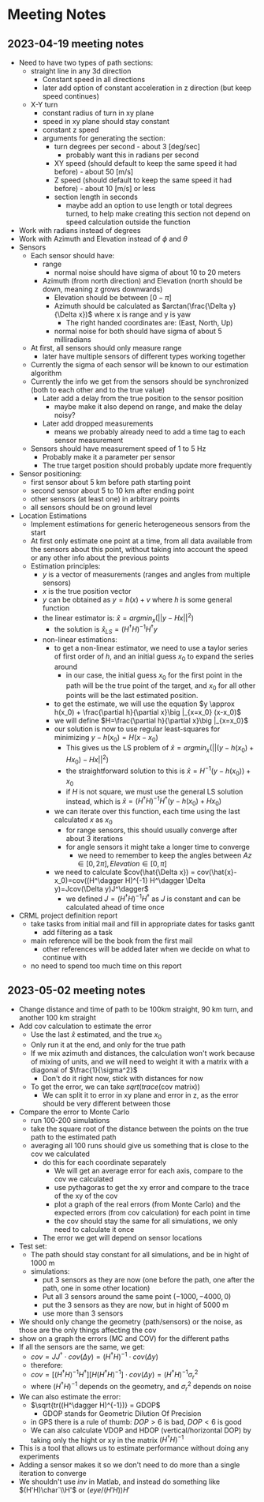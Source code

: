 # Meeting Notes

## 2023-04-19 meeting notes

- Need to have two types of path sections:
  - straight line in any 3d direction
    - Constant speed in all directions
    - later add option of constant acceleration in z direction (but keep speed continues)
  - X-Y turn
    - constant radius of turn in xy plane
    - speed in xy plane should stay constant
    - constant z speed
    - arguments for generating the section:
      - turn degrees per second - about 3 [deg/sec]
        - probably want this in radians per second
      - XY speed (should default to keep the same speed it had before) - about 50 [m/s]
      - Z speed (should default to keep the same speed it had before) - about 10 [m/s] or less
      - section length in seconds
        - maybe add an option to use length or total degrees turned, to help make creating this section not depend on speed calculation outside the function
- Work with radians instead of degrees
- Work with Azimuth and Elevation instead of $\phi$ and $\theta$
- Sensors
  - Each sensor should have:
    - range
      - normal noise should have sigma of about 10 to 20 meters
    - Azimuth (from north direction) and Elevation (north should be down, meaning z grows downwards)
      - Elevation should be between $[0-\pi]$
      - Azimuth should be calculated as $arctan(\frac{\Delta y}{\Delta x})$ where x is range and y is yaw
        - The right handed coordinates are: (East, North, Up)
      - normal noise for both should have sigma of about 5 milliradians
  - At first, all sensors should only measure range
    - later have multiple sensors of different types working together
  - Currently the sigma of each sensor will be known to our estimation algorithm
  - Currently the info we get from the sensors should be synchronized (both to each other and to the true value)
    - Later add a delay from the true position to the sensor position
      - maybe make it also depend on range, and make the delay noisy?
    - Later add dropped measurements
      - means we probably already need to add a time tag to each sensor measurement
  - Sensors should have measurement speed of 1 to 5 Hz
    - Probably make it a parameter per sensor
    - The true target position should probably update more frequently
- Sensor positioning:
  - first sensor about 5 km before path starting point
  - second sensor about 5 to 10 km after ending point
  - other sensors (at least one) in arbitrary points
  - all sensors should be on ground level
- Location Estimations
  - Implement estimations for generic heterogeneous sensors from the start
  - At first only estimate one point at a time, from all data available from the sensors about this point, without taking into account the speed or any other info about the previous points
  - Estimation principles:
    - $y$ is a vector of measurements (ranges and angles from multiple sensors)
    - $x$ is the true position vector
    - $y$ can be obtained as $y=h(x) + v$ where $h$ is some general function
    - the linear estimator is: $\hat{x} = {argmin}_x(||y-Hx||^2)$
      - the solution is $\hat{x}_{LS} = (H^\dagger H)^{-1} H^\dagger y$
    - non-linear estimations:
      - to get a non-linear estimator, we need to use a taylor series of first order of $h$, and an initial guess $x_0$ to expand the series around
        - in our case, the initial guess $x_0$ for the first point in the path will be the true point of the target, and $x_0$ for all other points will be the last estimated position.
      - to get the estimate, we will use the equation $y \approx h(x_0) + \frac{\partial h}{\partial x}\big |_{x=x_0} (x-x_0)$
      - we will define $H=\frac{\partial h}{\partial x}\big |_{x=x_0}$
      - our solution is now to use regular least-squares for minimizing $y-h(x_0)=H(x-x_0)$
        - This gives us the LS problem of $\hat{x}=argmin_x(||(y-h(x_0)+Hx_0)-Hx||^2)$
        - the straightforward solution to this is $\hat{x} = H^{-1}(y - h(x_0)) + x_0$
        - if $H$ is not square, we must use the general LS solution instead, which is $\hat{x}=(H^\dagger H)^{-1}H^\dagger (y-h(x_0)+Hx_0)$
      - we can iterate over this function, each time using the last calculated $x$ as $x_0$
        - for range sensors, this should usually converge after about 3 iterations
        - for angle sensors it might take a longer time to converge
          - we need to remember to keep the angles between $Az \in [0, 2 \pi], Elevation \in [0, \pi]$
      - we need to calculate $cov(\hat{\Delta x}) = cov(\hat{x}-x_0)=cov((H^\dagger H)^{-1} H^\dagger \Delta y)=Jcov(\Delta y)J^\dagger$
        - we defined $J = (H^\dagger H)^{-1} H^\dagger$ as $J$ is constant and can be calculated ahead of time once
- CRML project definition report
  - take tasks from initial mail and fill in appropriate dates for tasks gantt
    - add filtering as a task
  - main reference will be the book from the first mail
    - other references will be added later when we decide on what to continue with
  - no need to spend too much time on this report

## 2023-05-02 meeting notes

- Change distance and time of path to be 100km straight, 90 km turn, and another 100 km straight
- Add cov calculation to estimate the error
  - Use the last $\hat{x}$ estimated, and the true $x_0$
  - Only run it at the end, and only for the true path
  - If we mix azimuth and distances, the calculation won't work because of mixing of units, and we will need to weight it with a matrix with a diagonal of $\frac{1}{\sigma^2}$
    - Don't do it right now, stick with distances for now
  - To get the error, we can take $sqrt(trace(\text{cov matrix}))$
    - We can split it to error in xy plane and error in z, as the error should be very different between those
- Compare the error to Monte Carlo
  - run 100-200 simulations
  - take the square root of the distance between the points on the true path to the estimated path
  - averaging all 100 runs should give us something that is close to the cov we calculated
    - do this for each coordinate separately
      - We will get an average error for each axis, compare to the cov we calculated
      - use pythagoras to get the xy error and compare to the trace of the xy of the cov
      - plot a graph of the real errors (from Monte Carlo) and the expected errors (from cov calculation) for each point in time
      - the cov should stay the same for all simulations, we only need to calculate it once
    - The error we get will depend on sensor locations
- Test set:
  - The path should stay constant for all simulations, and be in hight of 1000 m
  - simulations:
    - put 3 sensors as they are now (one before the path, one after the path, one in some other location)
    - Put all 3 sensors around the same point $(-1000, -4000, 0)$
    - put the 3 sensors as they are now, but in hight of 5000 m
    - use more than 3 sensors
- We should only change the geometry (path/sensors) or the noise, as those are the only things affecting the cov
- show on a graph the errors (MC and COV) for the different paths
- If all the sensors are the same, we get:
  - $cov = JJ^\dagger \cdot cov(\Delta y) = (H^\dagger H)^{-1} \cdot cov(\Delta y)$
  - therefore:
  - $cov =[(H^\dagger H)^{-1} H^\dagger] [H (H^\dagger H)^{-1}] \cdot cov(\Delta y) = (H^\dagger H)^{-1}\sigma_r^2$
  - where $(H^\dagger H)^{-1}$ depends on the geometry, and $\sigma_r^2$ depends on noise
- We can also estimate the error:
  - $\sqrt{tr((H^\dagger H)^{-1})} = GDOP$
    - GDOP stands for Geometric Dilution Of Precision
  - in GPS there is a rule of thumb: $DOP>6$ is bad, $DOP<6$ is good
  - We can also calculate VDOP and HDOP (vertical/horizontal DOP) by taking only the hight or xy in the matrix $(H^\dagger H)^{-1}$
- This is a tool that allows us to estimate performance without doing any experiments
- Adding a sensor makes it so we don't need to do more than a single iteration to converge
- We shouldn't use $inv$ in Matlab, and instead do something like $(H'H)\char`\\H'$ or $(eye/(H'H))H'$
